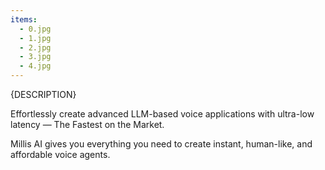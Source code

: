 ```yaml
---
items:
  - 0.jpg
  - 1.jpg
  - 2.jpg
  - 3.jpg
  - 4.jpg
---
```


{DESCRIPTION}

Effortlessly create advanced LLM-based voice applications with ultra-low latency — The Fastest on the Market.

Millis AI gives you everything you need to create instant, human-like, and affordable voice agents.

